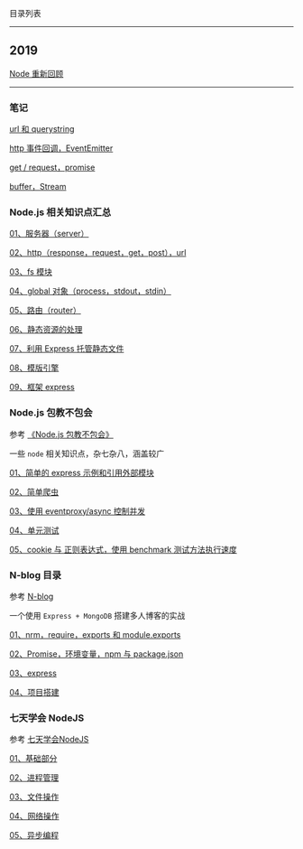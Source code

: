 目录列表

----



## 2019

[Node 重新回顾](https://github.com/heptaluan/blog/blob/master/node/note/2019/01.md)



----

### 笔记

[url 和 querystring](https://github.com/heptaluan/blog/blob/master/node/note/笔记/01.md)

[http 事件回调，EventEmitter](https://github.com/heptaluan/blog/blob/master/node/note/笔记/02.md)

[get / request，promise](https://github.com/heptaluan/blog/blob/master/node/note/笔记/03.md)

[buffer，Stream](https://github.com/heptaluan/blog/blob/master/node/note/笔记/04.md)



### Node.js 相关知识点汇总

[01、服务器（server）](https://github.com/heptaluan/blog/blob/master/node/note/汇总/note/01.md)

[02、http（response，request，get，post），url](https://github.com/heptaluan/blog/blob/master/node/note/汇总/note/02.md)

[03、fs 模块](https://github.com/heptaluan/blog/blob/master/node/note/汇总/note/03.md) 

[04、global 对象（process，stdout，stdin）](https://github.com/heptaluan/blog/blob/master/node/note/汇总/note/04.md)

[05、路由（router）](https://github.com/heptaluan/blog/blob/master/node/note/汇总/note/05.md)

[06、静态资源的处理](https://github.com/heptaluan/blog/blob/master/node/note/汇总/note/06.md)

[07、利用 Express 托管静态文件](https://github.com/heptaluan/blog/blob/master/node/note/汇总/note/07.md)

[08、模版引擎](https://github.com/heptaluan/blog/blob/master/node/note/汇总/note/08.md)

[09、框架 express](https://github.com/heptaluan/blog/blob/master/node/note/汇总/note/09.md)



### Node.js 包教不包会

参考 [《Node.js 包教不包会》](https://github.com/heptaluan/node-lessons)

一些 `node` 相关知识点，杂七杂八，涵盖较广

[01、简单的 express 示例和引用外部模块](https://github.com/heptaluan/blog/blob/master/node/note/包教不包会/note/01.md)

[02、简单爬虫](https://github.com/heptaluan/blog/blob/master/node/note/包教不包会/note/02.md)

[03、使用 eventproxy/async 控制并发](https://github.com/heptaluan/blog/blob/master/node/note/包教不包会/note/03.md)

[04、单元测试](https://github.com/heptaluan/blog/blob/master/node/note/包教不包会/note/04.md)

[05、cookie 与 正则表达式，使用 benchmark 测试方法执行速度](https://github.com/heptaluan/blog/blob/master/node/note/包教不包会/note/05.md)


### N-blog 目录

参考 [N-blog](https://github.com/nswbmw/N-blog)

一个使用 `Express + MongoDB` 搭建多人博客的实战

[01、nrm，require，exports 和 module.exports](https://github.com/heptaluan/blog/blob/master/node/note/N-blog/note/01.md)

[02、Promise，环境变量，npm 与 package.json](https://github.com/heptaluan/blog/blob/master/node/note/N-blog/note/02.md)

[03、express](https://github.com/heptaluan/blog/blob/master/node/note/N-blog/note/03.md)

[04、项目搭建](https://github.com/heptaluan/blog/blob/master/node/note/N-blog/note/04.md)



### 七天学会 NodeJS

参考 [七天学会NodeJS](http://nqdeng.github.io/7-days-nodejs/)

[01、基础部分](https://github.com/heptaluan/blog/blob/master/node/note/七天/note/01.md)

[02、进程管理](https://github.com/heptaluan/blog/blob/master/node/note/七天/note/02.md)

[03、文件操作](https://github.com/heptaluan/blog/blob/master/node/note/七天/note/03.md)

[04、网络操作](https://github.com/heptaluan/blog/blob/master/node/note/七天/note/04.md)

[05、异步编程](https://github.com/heptaluan/blog/blob/master/node/note/七天/note/05.md)
